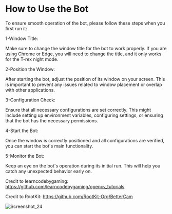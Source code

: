 # How to Use the Bot
To ensure smooth operation of the bot, please follow these steps when you first run it:

1-Window Title:

Make sure to change the window title for the bot to work properly. If you are using Chrome or Edge, you will need to change the title, and it only works for the T-rex night mode.

2-Position the Window: 

After starting the bot, adjust the position of its window on your screen. This is important to prevent any issues related to window placement or overlap with other applications.

3-Configuration Check:

Ensure that all necessary configurations are set correctly. This might include setting up environment variables, configuring settings, or ensuring that the bot has the necessary permissions.

4-Start the Bot: 

Once the window is correctly positioned and all configurations are verified, you can start the bot's main functionality.

5-Monitor the Bot:

Keep an eye on the bot's operation during its initial run. This will help you catch any unexpected behavior early on.

Credit to learncodebygaming: https://github.com/learncodebygaming/opencv_tutorials

Credit to RootKit: https://github.com/RootKit-Org/BetterCam

![Screenshot_24](https://github.com/Alt21one/OpenCV-T-rex/assets/125756064/0357bb80-a4be-447a-ad7c-0f2f62a6d91b)

